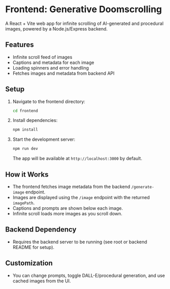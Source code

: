 # Frontend: Generative Doomscrolling

A React + Vite web app for infinite scrolling of AI-generated and procedural images, powered by a Node.js/Express backend.

## Features
- Infinite scroll feed of images
- Captions and metadata for each image
- Loading spinners and error handling
- Fetches images and metadata from backend API

## Setup

1. Navigate to the frontend directory:
   ```bash
   cd frontend
   ```
2. Install dependencies:
   ```bash
   npm install
   ```
3. Start the development server:
   ```bash
   npm run dev
   ```
   The app will be available at `http://localhost:3000` by default.

## How it Works
- The frontend fetches image metadata from the backend `/generate-image` endpoint.
- Images are displayed using the `/image` endpoint with the returned `imagePath`.
- Captions and prompts are shown below each image.
- Infinite scroll loads more images as you scroll down.

## Backend Dependency
- Requires the backend server to be running (see root or backend README for setup).

## Customization
- You can change prompts, toggle DALL-E/procedural generation, and use cached images from the UI.
